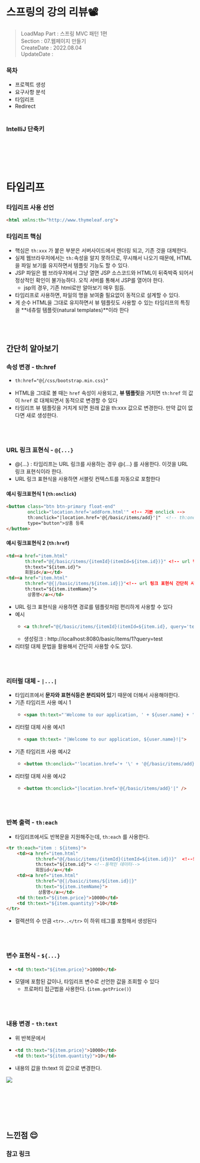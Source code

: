 
# 스프링의 강의 리뷰📽
> LoadMap Part : 스프링 MVC 패턴 1편  
> Section : 07.웹페이지 만들기  
> CreateDate : 2022.08.04  
> UpdateDate :  

### 목차
- 프로젝트 생성
- 요구사항 분석
- 타임리프
- Redirect
<br></br>
### IntelliJ 단축키
<br></br>
<br></br>

# 타임리프 
### 타임리프 사용 선언
```html
<html xmlns:th="http://www.thymeleaf.org">
```

### 타임리프 핵심
- 핵심은 `th:xxx` 가 붙은 부분은 서버사이드에서 렌더링 되고, 기존 것을 대체한다.
- 실제 웹브라우저에서는 `th:`속성을 알지 못하므로, 무시해서 나오기 때문에, HTML을 파일 보기를 유지하면서 템플릿 기능도 할 수 있다.
- JSP 파일은 웹 브라우저에서 그냥 열면 JSP 소스코드와 HTML이 뒤죽박죽 되어서 정상적인 확인이 불가능하다. 오직 서버를 통해서 JSP를 열어야 한다.
  - jsp의 경우, 기존 html로만 알아보기 매우 힘듬.
- 타임리프로 사용하면, 파일의 명을 보여줄 필요없이 동적으로 설계할 수 있다.
- 게 순수 HTML을 그대로 유지하면서 뷰 템플릿도 사용할 수 있는 타임리프의 특징을 **네츄럴 템플릿(natural templates)**이라 한다

<br></br>
## 간단히 알아보기 
### 속성 변경 - th:href
- ```html
  th:href="@{/css/bootstrap.min.css}"
  ```
- HTML을 그대로 볼 때는 `href` 속성이 사용되고, **뷰 템플릿**을 거치면 `th:href` 의 값이 `href` 로 대체되면서 동적으로 변경할 수 있다
- 타임리프 뷰 템플릿을 거치게 되면 원래 값을 th:xxx 값으로 변경한다. 만약 값이 없다면 새로 생성한다.

<br></br>

### URL 링크 표현식 - `@{...}`
- @{...} : 타임리프는 URL 링크를 사용하는 경우 @{...} 를 사용한다. 이것을 URL 링크 표현식이라 한다.
- URL 링크 표현식을 사용하면 서블릿 컨텍스트를 자동으로 포함한다

#### 예시 링크표현식 1 (`th:onclick`)
```html
<button class="btn btn-primary float-end"
        onclick="location.href='addForm.html'" <!-- 기본 onclick -->
        th:onclick="|location.href='@{/basic/items/add}'|"  <!-- th:onclick -->
        type="button">상품 등록
</button>
```
#### 예시 링크표현식 2 (`th:href`)
```html
<td><a href="item.html"
       th:href="@{/basic/items/{itemId}(itemId=${item.id})}" <!-- url 링크 표현식 경로변수 사용 -->
       th:text="${item.id}">
       회원id</a></td>
<td><a href="item.html"
       th:href="@{|/basic/items/${item.id}|}"<!-- url 링크 표현식 간단히 사용 -->
       th:text="${item.itemName}">
        상품명</a></td>
```
 - URL 링크 표현식을 사용하면 경로를 템플릿처럼 편리하게 사용할 수 있다
 - 예시  
   - ```html
     <a th:href="@{/basic/items/{itemId}(itemId=${item.id}, query='test')}" ></a>
     ```
   - 생성링크 : http://localhost:8080/basic/items/1?query=test
 - 리터럴 대체 문법을 활용해서 간단히 사용할 수도 있다.

<br></br>
### 리터럴 대체 - `|...|`
- 타임리프에서 **문자와 표현식등은 분리되어 있**기 때문에 더해서 사용해야한다.
- 기존 타임리프 사용 예시 1
  - ```html
    <span th:text="'Welcome to our application, ' + ${user.name} + '!'">
    ```
- 리터럴 대체 사용 예시1
  - ```html 
    <span th:text= "|Welcome to our application, ${user.name}!|">
    ```
- 기존 타임리프 사용 예시2
  - ```html
    <button th:onclick="'location.href='+ '\' + '@{/basic/items/add} +'\'''" />
    ```
- 리터럴 대체 사용 예시2
  - ```html
    <button th:onclick="|location.href='@{/basic/items/add}'|" />
    ```

<br></br>
### 반복 출력 - `th:each`
- 타임리프에서도 반복문을 지원해주는데, `th:each` 를 사용한다.

```html
<tr th:each="item : ${items}">
    <td><a href="item.html"
           th:href="@{/basic/items/{itemId}(itemId=${item.id})}"  <!--동적인 URL 경로 -->
           th:text="${item.id}"> <!--동적인 데이터-->
           회원id</a></td>
    <td><a href="item.html"
           th:href="@{|/basic/items/${item.id}|}"
           th:text="${item.itemName}">
            상품명</a></td>
    <td th:text="${item.price}">10000</td>
    <td th:text="${item.quantity}">10</td>
</tr>
```
- 컬렉션의 수 만큼 `<tr>..</tr>` 이 하위 테그를 포함해서 생성된다

<br></br>
### 변수 표현식 - `${...}`
- ```html
  <td th:text="${item.price}">10000</td>
  ```
- 모델에 포함된 값이나, 타임리프 변수로 선언한 값을 조회할 수 있다
  - 프로퍼티 접근법을 사용한다. (`item.getPrice()`)

<br></br>

### 내용 변경 - `th:text`
- 위 반복문에서 
- ```html
  <td th:text="${item.price}">10000</td>
  <td th:text="${item.quantity}">10</td>
  ```
- 내용의 값을 th:text 의 값으로 변경한다.

<img src="https://user-images.githubusercontent.com/104331549/183821649-18d84a7d-f63b-4082-b4c3-c6eb897ae6be.png">


<br></br>


<br></br>



## 느낀점 😌

### 참고 링크

